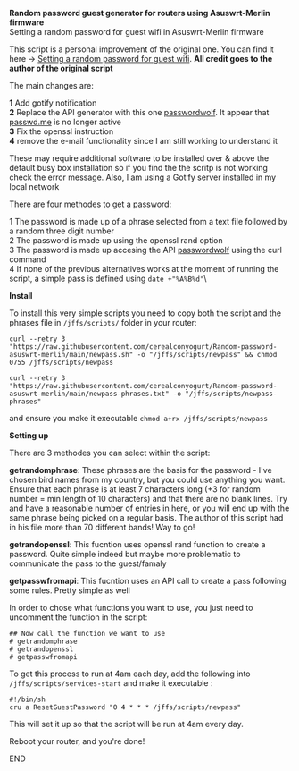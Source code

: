 **Random password guest generator for routers using Asuswrt-Merlin firmware**\
Setting a random password for guest wifi in Asuswrt-Merlin firmware

This script is a personal improvement of the original one. You can find it here -> [Setting a random password for guest wifi](https://github.com/RMerl/asuswrt-merlin.ng/wiki/Setting-a-random-password-for-guest-wifi). **All credit goes to the author of the original script**

The main changes are:

**1** Add gotify notification\
**2** Replace the API generator with this one [passwordwolf](https://passwordwolf.com). It appear that [passwd.me](https://passwd.me) is no longer active\
**3** Fix the openssl instruction\
**4** remove the e-mail functionality since I am still working to understand it

These may require additional software to be installed over & above the default busy box installation so if you find the the scritp is not working check the error message.
Also, I am using a Gotify server installed in my local network

There are four methodes to get a password:

1 The password is made up of a phrase selected from a text file followed by a random three digit number\
2 The password is made up using the openssl rand option\
3 The password is made up accesing the API [passwordwolf](https://passwordwolf.com) using the curl command\
4 If none of the previous alternatives works at the moment of running the script, a simple pass is defined using `date +"%A%B%d"`\

**Install**

To install this very simple scripts you need to copy both the script and the phrases file in `/jffs/scripts/` folder in your router:
```
curl --retry 3 "https://raw.githubusercontent.com/cerealconyogurt/Random-password-asuswrt-merlin/main/newpass.sh" -o "/jffs/scripts/newpass" && chmod 0755 /jffs/scripts/newpass
```
```
curl --retry 3 "https://raw.githubusercontent.com/cerealconyogurt/Random-password-asuswrt-merlin/main/newpass-phrases.txt" -o "/jffs/scripts/newpass-phrases"
```

and ensure you make it executable `chmod a+rx /jffs/scripts/newpass`

**Setting up**

There are 3 methodes you can select within the script:

**getrandomphrase**: These phrases are the basis for the password - I've chosen bird names from my country, but you could use anything you want.
Ensure that each phrase is at least 7 characters long (+3 for random number = min length of 10 characters) and that there are no blank lines.
Try and have a reasonable number of entries in here, or you will end up with the same phrase being picked on a regular basis. The author of this script had in his file more than 70 different bands! Way to go!

**getrandopenssl**: This fucntion uses openssl rand function to create a password. Quite simple indeed but maybe more problematic to communicate the pass to the guest/famaly

**getpasswfromapi**: This fucntion uses an API call to create a pass following some rules. Pretty simple as well

In order to chose what functions you want to use, you just need to uncomment the function in the script:

```
## Now call the function we want to use
# getrandomphrase
# getrandopenssl
# getpasswfromapi
```

To get this process to run at 4am each day, add the following into `/jffs/scripts/services-start` and make it executable :

```
#!/bin/sh
cru a ResetGuestPassword "0 4 * * * /jffs/scripts/newpass"
```

This will set it up so that the script will be run at 4am every day.

Reboot your router, and you're done!

END
